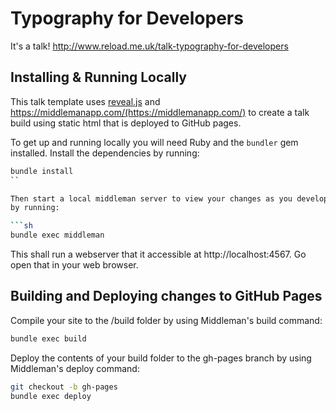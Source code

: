 Typography for Developers
=========================

It's a talk! http://www.reload.me.uk/talk-typography-for-developers

Installing & Running Locally
----------------------------

This talk template uses [reveal.js](http://lab.hakim.se/reveal-js/) and
https://middlemanapp.com/(https://middlemanapp.com/) to create a talk build
using static html that is deployed to GitHub pages.

To get up and running locally you will need Ruby and the `bundler` gem
installed. Install the dependencies by running:

```sh
bundle install
``

Then start a local middleman server to view your changes as you develop
by running:

```sh
bundle exec middleman
```

This shall run a webserver that it accessible at http://localhost:4567. Go open
that in your web browser.


Building and Deploying changes to GitHub Pages
----------------------------------------------

Compile your site to the /build folder by using Middleman's build command:

```sh
bundle exec build
```

Deploy the contents of your build folder to the gh-pages branch by using
Middleman's deploy command:

```sh
git checkout -b gh-pages
bundle exec deploy
```
